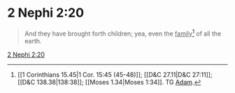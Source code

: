 # 2 Nephi 2:20

> And they have brought forth children; yea, even the <u>family</u>[^a] of all the earth.

[2 Nephi 2:20](https://www.churchofjesuschrist.org/study/scriptures/bofm/2-ne/2?lang=eng&id=p20#p20)


[^a]: [[1 Corinthians 15.45|1 Cor. 15:45 (45-48)]]; [[D&C 27.11|D&C 27:11]]; [[D&C 138.38|138:38]]; [[Moses 1.34|Moses 1:34]]. TG [Adam](https://www.churchofjesuschrist.org/study/scriptures/tg/adam?lang=eng).
